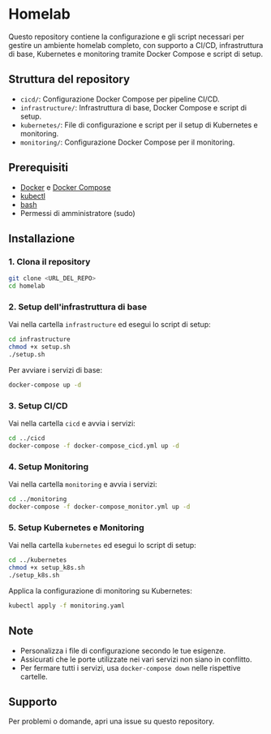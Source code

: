 # Homelab

Questo repository contiene la configurazione e gli script necessari per gestire un ambiente homelab completo, con supporto a CI/CD, infrastruttura di base, Kubernetes e monitoring tramite Docker Compose e script di setup.

## Struttura del repository

- `cicd/`: Configurazione Docker Compose per pipeline CI/CD.
- `infrastructure/`: Infrastruttura di base, Docker Compose e script di setup.
- `kubernetes/`: File di configurazione e script per il setup di Kubernetes e monitoring.
- `monitoring/`: Configurazione Docker Compose per il monitoring.

## Prerequisiti

- [Docker](https://docs.docker.com/get-docker/) e [Docker Compose](https://docs.docker.com/compose/install/)
- [kubectl](https://kubernetes.io/docs/tasks/tools/)
- [bash](https://www.gnu.org/software/bash/)
- Permessi di amministratore (sudo)

## Installazione

### 1. Clona il repository

```bash
git clone <URL_DEL_REPO>
cd homelab
```

### 2. Setup dell'infrastruttura di base

Vai nella cartella `infrastructure` ed esegui lo script di setup:

```bash
cd infrastructure
chmod +x setup.sh
./setup.sh
```

Per avviare i servizi di base:

```bash
docker-compose up -d
```

### 3. Setup CI/CD

Vai nella cartella `cicd` e avvia i servizi:

```bash
cd ../cicd
docker-compose -f docker-compose_cicd.yml up -d
```

### 4. Setup Monitoring

Vai nella cartella `monitoring` e avvia i servizi:

```bash
cd ../monitoring
docker-compose -f docker-compose_monitor.yml up -d
```

### 5. Setup Kubernetes e Monitoring

Vai nella cartella `kubernetes` ed esegui lo script di setup:

```bash
cd ../kubernetes
chmod +x setup_k8s.sh
./setup_k8s.sh
```

Applica la configurazione di monitoring su Kubernetes:

```bash
kubectl apply -f monitoring.yaml
```

## Note

- Personalizza i file di configurazione secondo le tue esigenze.
- Assicurati che le porte utilizzate nei vari servizi non siano in conflitto.
- Per fermare tutti i servizi, usa `docker-compose down` nelle rispettive cartelle.

## Supporto
Per problemi o domande, apri una issue su questo repository.
